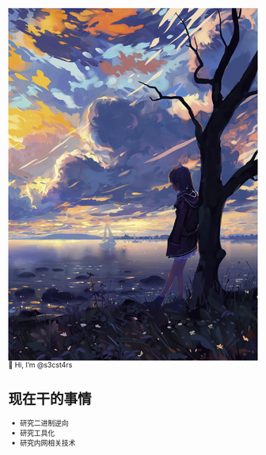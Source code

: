 <img align="right" src="https://github.com/s3cst4rs/s3cst4rs/blob/main/png.png">

👋 Hi, I’m @s3cst4rs

# 现在干的事情
- 研究二进制逆向
- 研究工具化
- 研究内网相关技术

